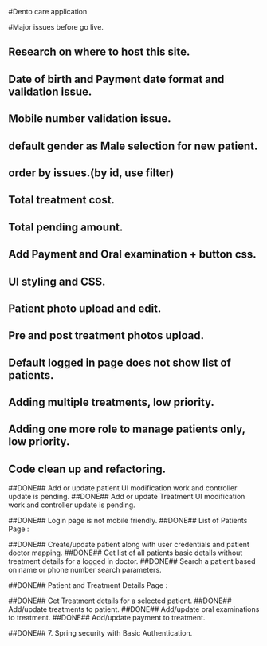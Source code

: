 #Dento care application

#Major issues before go live.

## Research on where to host this site.

## Date of birth and Payment date format and validation issue.
## Mobile number validation issue.
## default gender as Male selection for new patient.
## order by issues.(by id, use filter)
## Total treatment cost.
## Total pending amount.


## Add Payment and Oral examination + button css.
## UI styling and CSS.

## Patient photo upload and edit.
## Pre and post treatment photos upload.

## Default logged in page does not show list of patients.
## Adding multiple treatments, low priority.
## Adding one more role to manage patients only, low priority.
## Code clean up and refactoring.


##DONE## Add or update patient UI modification work and controller update is pending.
##DONE## Add or update Treatment UI modification work and controller update is pending.

##DONE## Login page is not mobile friendly.
##DONE## List of Patients Page :

##DONE## Create/update patient along with user credentials and patient doctor mapping.
##DONE## Get list of all patients basic details without treatment details for a logged in doctor.
##DONE## Search a patient based on name or phone number search parameters.


##DONE## Patient and Treatment Details Page :

##DONE## Get Treatment details for a selected patient.
##DONE## Add/update treatments to patient.
##DONE## Add/update oral examinations to treatment.
##DONE## Add/update payment to treatment.

##DONE## 7. Spring security with Basic Authentication.
